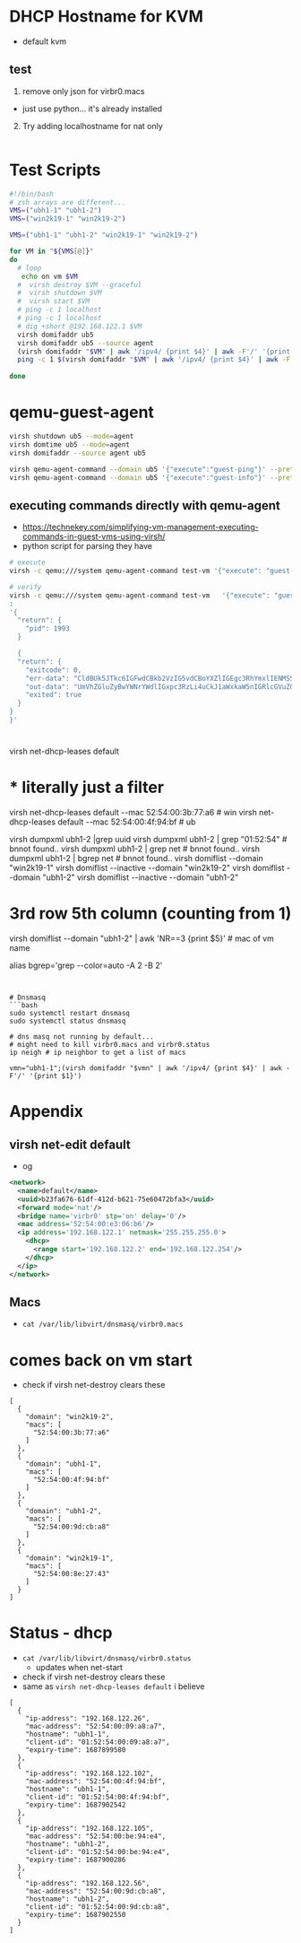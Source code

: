 # DHCP Hostname for KVM
* default kvm

## test
1. remove only json for virbr0.macs
  * just use python... it's already installed
2. Try adding localhostname for nat only

```bash

```




# Test Scripts
```bash
#!/bin/bash
# zsh arrays are different...
VMS=("ubh1-1" "ubh1-2")
VMS=("win2k19-1" "win2k19-2")

VMS=("ubh1-1" "ubh1-2" "win2k19-1" "win2k19-2")

for VM in "${VMS[@]}"
do
  # loop
   echo on vm $VM
  #  virsh destroy $VM --graceful
  #  virsh shutdown $VM
  #  virsh start $VM
  # ping -c 1 localhost
  # ping -c 1 localhost
  # dig +short @192.168.122.1 $VM
  virsh domifaddr ub5
  virsh domifaddr ub5 --source agent
  (virsh domifaddr "$VM" | awk '/ipv4/ {print $4}' | awk -F'/' '{print $1}')
  ping -c 1 $(virsh domifaddr "$VM" | awk '/ipv4/ {print $4}' | awk -F'/' '{print $1}')
   
done

```
# qemu-guest-agent
```bash
virsh shutdown ub5 --mode=agent
virsh domtime ub5 --mode=agent
virsh domifaddr --source agent ub5

virsh qemu-agent-command --domain ub5 '{"execute":"guest-ping"}' --pretty
virsh qemu-agent-command --domain ub5 '{"execute":"guest-info"}' --pretty
```
## executing commands directly with qemu-agent

* https://technekey.com/simplifying-vm-management-executing-commands-in-guest-vms-using-virsh/
* python script for parsing they have

```bash
# execute
virsh -c qemu:///system qemu-agent-command test-vm '{"execute": "guest-exec", "arguments": { "path": "apt", "arg": [ "install","cowsay","-y" ], "capture-output": true }}'  --pretty

# verify
virsh -c qemu:///system qemu-agent-command test-vm   '{"execute": "guest-exec-status", "arguments": { "pid": 1993 }}' --pretty
:
'{
  "return": {
    "pid": 1993
  }

  {
  "return": {
    "exitcode": 0,
    "err-data": "CldBUk5JTkc6IGFwdCBkb2VzIG5vdCBoYXZlIGEgc3RhYmxlIENMSSBpbnRlcmZhY2UuIFVzZSB3aXRoIGNhdXRpb24gaW4gc2NyaXB0cy4KCg==",
    "out-data": "UmVhZGluZyBwYWNrYWdlIGxpc3RzLi4uCkJ1aWxkaW5nIGRlcGVuZGVuY3kgdHJlZS4uLgpSZWFkaW5nIHN0YXRlIGluZm9ybWF0aW9uLi4uCmNvd3NheSBpcyBhbHJlYWR5IHRoZSBuZXdlc3QgdmVyc2lvbiAoMy4wMytkZnNnMi04KS4KMCB1cGdyYWRlZCwgMCBuZXdseSBpbnN0YWxsZWQsIDAgdG8gcmVtb3ZlIGFuZCA0IG5vdCB1cGdyYWRlZC4K",
    "exited": true
  }
}
}'
```



# 
virsh net-dhcp-leases default
# * literally just a filter
virsh net-dhcp-leases default --mac 52:54:00:3b:77:a6 # win
virsh net-dhcp-leases default --mac 52:54:00:4f:94:bf # ub

virsh dumpxml ubh1-2 |grep uuid
virsh dumpxml ubh1-2 | grep "01:52:54" # bnnot found..
virsh dumpxml ubh1-2 | grep net # bnnot found..
virsh dumpxml ubh1-2 | bgrep net # bnnot found..
virsh domiflist --domain "win2k19-1"
virsh domiflist --inactive --domain "win2k19-2"
virsh domiflist --domain "ubh1-2"
virsh domiflist --inactive --domain "ubh1-2"
# 3rd row 5th column (counting from 1)
virsh domiflist --domain "ubh1-2" | awk 'NR==3 {print $5}' # mac of vm name

alias bgrep='grep --color=auto -A 2 -B 2'
```


# Dnsmasq
```bash
sudo systemctl restart dnsmasq
sudo systemctl status dnsmasq

# dns masq not running by default...
# might need to kill virbr0.macs and virbr0.status
ip neigh # ip neighbor to get a list of macs

vmn="ubh1-1";(virsh domifaddr "$vmn" | awk '/ipv4/ {print $4}' | awk -F'/' '{print $1}')
```

# Appendix
## virsh net-edit default
* og
```xml
<network>
  <name>default</name>
  <uuid>b23fa676-61df-412d-b621-75e60472bfa3</uuid>
  <forward mode='nat'/>
  <bridge name='virbr0' stp='on' delay='0'/>
  <mac address='52:54:00:e3:06:b6'/>
  <ip address='192.168.122.1' netmask='255.255.255.0'>
    <dhcp>
      <range start='192.168.122.2' end='192.168.122.254'/>
    </dhcp>
  </ip>
</network>
```
## Macs
* `cat /var/lib/libvirt/dnsmasq/virbr0.macs`
 # comes back on vm start
* check if virsh net-destroy clears these
```jsonc
[
  {
    "domain": "win2k19-2",
    "macs": [
      "52:54:00:3b:77:a6" 
    ]
  },
  {
    "domain": "ubh1-1",   
    "macs": [
      "52:54:00:4f:94:bf" 
    ]
  },
  {
    "domain": "ubh1-2",   
    "macs": [
      "52:54:00:9d:cb:a8"
    ]
  },
  {
    "domain": "win2k19-1",
    "macs": [
      "52:54:00:8e:27:43"
    ]
  }
]
```

# Status - dhcp
* `cat /var/lib/libvirt/dnsmasq/virbr0.status`
  * updates when net-start
* check if virsh net-destroy clears these
* same as `virsh net-dhcp-leases default` i believe
```jsonc
[
  {
    "ip-address": "192.168.122.26",
    "mac-address": "52:54:00:09:a8:a7",
    "hostname": "ubh1-1",
    "client-id": "01:52:54:00:09:a8:a7",
    "expiry-time": 1687899580
  },
  {
    "ip-address": "192.168.122.102",
    "mac-address": "52:54:00:4f:94:bf",
    "hostname": "ubh1-1",
    "client-id": "01:52:54:00:4f:94:bf",
    "expiry-time": 1687902542
  },
  {
    "ip-address": "192.168.122.105",
    "mac-address": "52:54:00:be:94:e4",
    "hostname": "ubh1-2",
    "client-id": "01:52:54:00:be:94:e4",
    "expiry-time": 1687900286
  },
  {
    "ip-address": "192.168.122.56",
    "mac-address": "52:54:00:9d:cb:a8",
    "hostname": "ubh1-2",
    "client-id": "01:52:54:00:9d:cb:a8",
    "expiry-time": 1687902550
  }
]
```